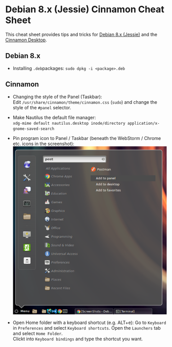 # Debian 8.x (Jessie) Cinnamon Cheat Sheet

This cheat sheet provides tips and tricks for [Debian 8.x (Jessie)](https://www.debian.org/releases/jessie/) and the [Cinnamon Desktop](https://github.com/linuxmint/Cinnamon).

## Debian 8.x
* Installing `.deb`packages: `sudo dpkg -i <package>.deb`


## Cinnamon

* Changing the style of the Panel (Taskbar):    
  Edit `/usr/share/cinnamon/theme/cinnamon.css` (`sudo`) and change the style of the `#panel` selector.

* Make Nautilus the default file manager:    
  `xdg-mime default nautilus.desktop inode/directory application/x-gnome-saved-search`

* Pin program icon to Panel / Taskbar (beneath the WebStorm / Chrome etc. icons in the screenshot):   
![](images/pinprogramtopanel.png)

* Open Home folder with a keyboard shortcut (e.g. ALT+e):
  Go to `Keyboard` in `Preferences` and select `Keyboard shortcuts`. Open the `Launchers` tab and select `Home Folder`.    
  Clickt into `Keyboard bindings` and type the shortcut you want.
  

